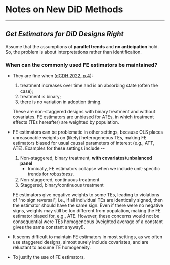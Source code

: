 # Notes on New DiD Methods
--------------------------------

## _Get Estimators for DiD Designs Right_

Assume that the assumptions of **parallel trends** and **no anticipation** hold. So, the problem is about interpretations rather than identificaiton.

### When can the commonly used FE estimators be maintained?

- They are fine when ([dCDH 2022, p.4](https://papers.ssrn.com/sol3/papers.cfm?abstract_id=3980758)):
    1. treatment increases over time and is an absorbing state (often the case);
    2. treatment is binary;
    3. there is no variation in adoption timing.
  
  These are non-staggered designs with binary treatment and without covariates. FE estimators are unbiased for ATEs, in which treatment effects (TEs hereafter) are weighted by population.

- FE estimators can be problematic in other settings, because OLS places unreasonable weights on (likely) heterogeneous TEs, making FE estimators biased for usual causal parameters of interest (e.g., ATT, ATE). Examples for these settings include --
  1. Non-staggered, binary treatment, **with covariates/unbalanced panel**
      - Ironically, FE estimators collapse when we include unit-specific trends for _robustness_.<br>
  2. Non-staggered, continuous treatment
  3. Staggered, binary/continuous treatment

  FE estimators give negative weights to some TEs, leading to violations of "no sign reversal", i.e., if all individual TEs are identically signed, then the estimator should have the same sign. Even if there were no negative signs, weights may still be too different from population, making the FE estimator biased for, e.g., ATE. However, these concerns would not be consequential were TEs homogeneous (weighted average of a constant gives the same constant anyway!).
  
- It seems difficult to maintain FE estimators in most settings, as we often use staggered designs, almost surely include covariates, and are reluctant to assume TE homogeneity.

- To justify the use of FE estimators,  
